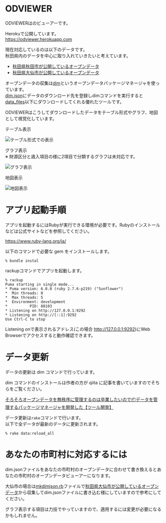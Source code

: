 # ODVIEWER

ODVIEWERはのビューアーです。

Herokuで公開しています。  
https://odviewer.herokuapp.com


現在対応しているのは以下のデータです。  
秋田県内のデータを中心に取り入れていきたいと考えています。  

- [秋田県秋田市が公開しているオープンデータ](https://www.city.akita.lg.jp/opendata/)
- [秋田県大仙市が公開しているオープンデータ](https://www.city.daisen.lg.jp/categories/zokusei/opendatedoc/)

オープンデータの収集は[dim](https://github.com/c-3lab/dim)というオープンデータパッケージマネージャを使っています。  
[dim.json](/dim.json)にデータのダウンロード先を登録しdimコマンドを実行すると[data_files](/data_files)以下にダウンロードしてくれる優れたツールです。  

ODVIEWERはこうしてダウンロードしたデータをテーブル形式やグラフ、地図として視覚化しています。

テーブル表示

![テーブル形式での表示](https://i.gyazo.com/538f6e8bfde7dad6b7b377656bd858a7.png)

グラフ表示  
※ 財源区分と歳入項目の様に2項目で分類するグラフは未対応です。

![グラフ表示](https://i.gyazo.com/8ab0e30f0816eace60217ea30214da8b.png)

地図表示

![地図表示](https://i.gyazo.com/422d864d48cfa331d881e971be526d02.jpg)

# アプリ起動手順

アプリを起動するにはRubyが実行できる環境が必要です。Rubyのインストールなどは公式サイトなどを参照してください。

https://www.ruby-lang.org/ja/

以下のコマンドで必要な gem をインストールします。

```
% bundle instal
```

rackupコマンドでアプリを起動します。  

```
% rackup                                
Puma starting in single mode...
* Puma version: 6.0.0 (ruby 2.7.6-p219) ("Sunflower")
*  Min threads: 0
*  Max threads: 5
*  Environment: development
*          PID: 88103
* Listening on http://127.0.0.1:9292
* Listening on http://[::1]:9292
Use Ctrl-C to stop
```

Listening onで表示されるアドレス(この場合 http://127.0.0.1:9292)にWeb Browserでアクセスすると動作確認できます。


# データ更新

データの更新は dim コマンドで行っています。

dim コマンドのインストールは作者の方が qiita に記事を書いていますのでそちらをご覧ください。

[そろそろオープンデータを無秩序に管理するのは卒業したいので📦データを管理するパッケージマネージャを開発した【ツール開発】](https://qiita.com/ryo-ma/items/0505f7790ad2b12bcdc2)


データ更新は```rake```コマンドで行います。  
以下で全データが最新のデータに更新されます。  

```
% rake data:reload_all
```


# あなたの市町村に対応するには

dim.jsonファイルをあなたの市町村のオープンデータに合わせて書き換えるとあなたの市町村のオープンデータビューアーになります。  

大仙市の場合は[mkdimjson.rb](/scripts/mkdimjson.rb)ファイルで[秋田県大仙市が公開しているオープンデータ](https://www.city.daisen.lg.jp/categories/zokusei/opendatedoc/)から収集してdim.jsonファイルに書き込む様にしていますので参考にしてください。

グラフ表示する項目は力技でやっていますので、適用するには変更が必要になるかもしれません。
